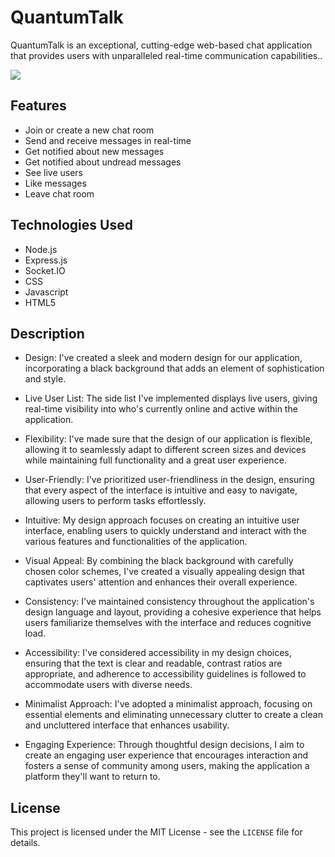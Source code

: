 # QuantumTalk
QuantumTalk is an exceptional, cutting-edge web-based chat application that provides users with unparalleled real-time communication capabilities..

<img src ="https://github.com/atisamhaq123/QuantumTalk/blob/main/image/Capture.PNG">

## Features
- Join or create a new chat room
- Send and receive messages in real-time
- Get notified about new messages
- Get notified about undread messages
- See live users 
- Like messages
- Leave chat room

## Technologies Used

- Node.js
- Express.js
- Socket.IO
- CSS
- Javascript
- HTML5

## Description
- Design: I've created a sleek and modern design for our application, incorporating a black background that adds an element of sophistication and style.

- Live User List: The side list I've implemented displays live users, giving real-time visibility into who's currently online and active within the application.

- Flexibility: I've made sure that the design of our application is flexible, allowing it to seamlessly adapt to different screen sizes and devices while maintaining full functionality and a great user experience.

- User-Friendly: I've prioritized user-friendliness in the design, ensuring that every aspect of the interface is intuitive and easy to navigate, allowing users to perform tasks effortlessly.

- Intuitive: My design approach focuses on creating an intuitive user interface, enabling users to quickly understand and interact with the various features and functionalities of the application.

- Visual Appeal: By combining the black background with carefully chosen color schemes, I've created a visually appealing design that captivates users' attention and enhances their overall experience.

- Consistency: I've maintained consistency throughout the application's design language and layout, providing a cohesive experience that helps users familiarize themselves with the interface and reduces cognitive load.

- Accessibility: I've considered accessibility in my design choices, ensuring that the text is clear and readable, contrast ratios are appropriate, and adherence to accessibility guidelines is followed to accommodate users with diverse needs.

- Minimalist Approach: I've adopted a minimalist approach, focusing on essential elements and eliminating unnecessary clutter to create a clean and uncluttered interface that enhances usability.

- Engaging Experience: Through thoughtful design decisions, I aim to create an engaging user experience that encourages interaction and fosters a sense of community among users, making the application a platform they'll want to return to.

## License

This project is licensed under the MIT License - see the `LICENSE` file for details.

